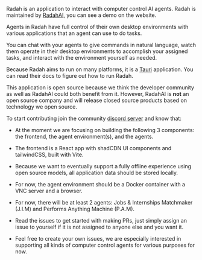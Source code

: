 Radah is an application to interact with computer control AI agents. Radah is maintained by [RadahAI](https://radah.ai), you can see a demo on the website.

Agents in Radah have full control of their own desktop environments with various applications that an agent can use to do tasks.

You can chat with your agents to give commands in natural language, watch them operate in their desktop environments to accomplish your assigned tasks, and interact with the environment yourself as needed.

Because Radah aims to run on many platforms, it is a [Tauri](https://tauri.app/) application. You can read their docs to figure out how to run Radah.

This application is open source because we think the developer community as well as RadahAI could both benefit from it. However, RadahAI is **not** an open source company and will release closed source products based on technology we open source.

To start contributing join the community [discord server](https://discord.gg/JyhGGfsqHj) and know that:

* At the moment we are focusing on building the following 3 components: the frontend, the agent environment(s), and the agents.

* The frontend is a React app with shadCDN UI components and tailwindCSS, built with Vite.

* Because we want to eventually support a fully offline experience using open source models, all application data should be stored locally.

* For now, the agent environment should be a Docker container with a VNC server and a browser.

* For now, there will be at least 2 agents: Jobs & Internships Matchmaker (J.I.M) and Performs Anything Machine (P.A.M).

 * Read the issues to get started with making PRs, just simply assign an issue to yourself if it is not assigned to anyone else and you want it.
  
 * Feel free to create your own issues, we are especially interested in supporting all kinds of computer control agents for various purposes for now.

